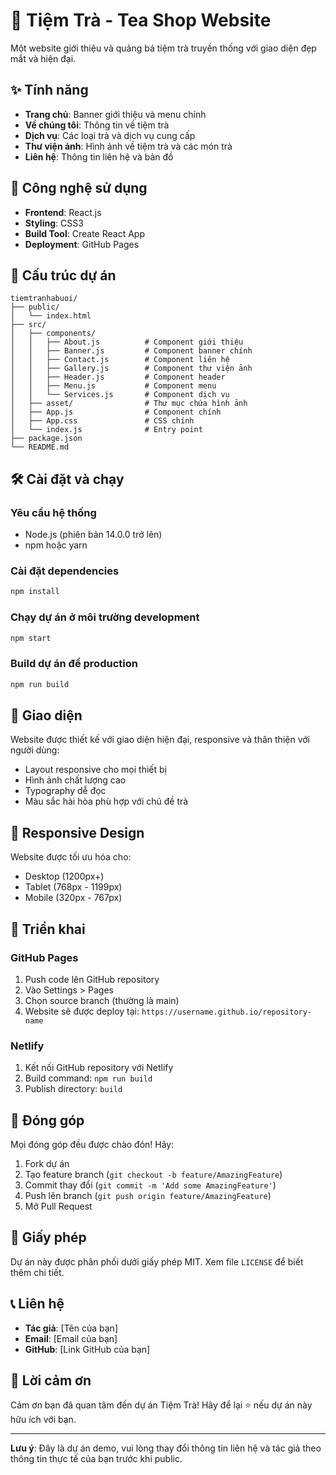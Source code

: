 # 🍵 Tiệm Trà - Tea Shop Website

Một website giới thiệu và quảng bá tiệm trà truyền thống với giao diện đẹp mắt và hiện đại.

## ✨ Tính năng

- **Trang chủ**: Banner giới thiệu và menu chính
- **Về chúng tôi**: Thông tin về tiệm trà
- **Dịch vụ**: Các loại trà và dịch vụ cung cấp
- **Thư viện ảnh**: Hình ảnh về tiệm trà và các món trà
- **Liên hệ**: Thông tin liên hệ và bản đồ

## 🚀 Công nghệ sử dụng

- **Frontend**: React.js
- **Styling**: CSS3
- **Build Tool**: Create React App
- **Deployment**: GitHub Pages

## 📁 Cấu trúc dự án

```
tiemtranhabuoi/
├── public/
│   └── index.html
├── src/
│   ├── components/
│   │   ├── About.js          # Component giới thiệu
│   │   ├── Banner.js         # Component banner chính
│   │   ├── Contact.js        # Component liên hệ
│   │   ├── Gallery.js        # Component thư viện ảnh
│   │   ├── Header.js         # Component header
│   │   ├── Menu.js           # Component menu
│   │   └── Services.js       # Component dịch vụ
│   ├── asset/                # Thư mục chứa hình ảnh
│   ├── App.js                # Component chính
│   ├── App.css               # CSS chính
│   └── index.js              # Entry point
├── package.json
└── README.md
```

## 🛠️ Cài đặt và chạy

### Yêu cầu hệ thống
- Node.js (phiên bản 14.0.0 trở lên)
- npm hoặc yarn

### Cài đặt dependencies
```bash
npm install
```

### Chạy dự án ở môi trường development
```bash
npm start
```

### Build dự án để production
```bash
npm run build
```

## 🎨 Giao diện

Website được thiết kế với giao diện hiện đại, responsive và thân thiện với người dùng:
- Layout responsive cho mọi thiết bị
- Hình ảnh chất lượng cao
- Typography dễ đọc
- Màu sắc hài hòa phù hợp với chủ đề trà

## 📱 Responsive Design

Website được tối ưu hóa cho:
- Desktop (1200px+)
- Tablet (768px - 1199px)
- Mobile (320px - 767px)

## 🚀 Triển khai

### GitHub Pages
1. Push code lên GitHub repository
2. Vào Settings > Pages
3. Chọn source branch (thường là main)
4. Website sẽ được deploy tại: `https://username.github.io/repository-name`

### Netlify
1. Kết nối GitHub repository với Netlify
2. Build command: `npm run build`
3. Publish directory: `build`

## 🤝 Đóng góp

Mọi đóng góp đều được chào đón! Hãy:
1. Fork dự án
2. Tạo feature branch (`git checkout -b feature/AmazingFeature`)
3. Commit thay đổi (`git commit -m 'Add some AmazingFeature'`)
4. Push lên branch (`git push origin feature/AmazingFeature`)
5. Mở Pull Request

## 📄 Giấy phép

Dự án này được phân phối dưới giấy phép MIT. Xem file `LICENSE` để biết thêm chi tiết.

## 📞 Liên hệ

- **Tác giả**: [Tên của bạn]
- **Email**: [Email của bạn]
- **GitHub**: [Link GitHub của bạn]

## 🙏 Lời cảm ơn

Cảm ơn bạn đã quan tâm đến dự án Tiệm Trà! Hãy để lại ⭐ nếu dự án này hữu ích với bạn.

---

**Lưu ý**: Đây là dự án demo, vui lòng thay đổi thông tin liên hệ và tác giả theo thông tin thực tế của bạn trước khi public.
